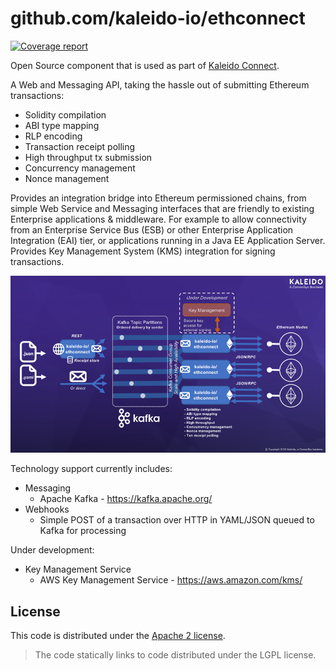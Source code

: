 # github.com/kaleido-io/ethconnect

[![Coverage report](https://codecov.io/gh/kaleido-io/ethconnect/branch/master/graph/badge.svg)](https://codecov.io/gh/kaleido-io/ethconnect)

Open Source component that is used as part of [Kaleido Connect](https://kaleido.io).

A Web and Messaging API, taking the hassle out of submitting Ethereum transactions:
- Solidity compilation
- ABI type mapping
- RLP encoding
- Transaction receipt polling
- High throughput tx submission
- Concurrency management
- Nonce management

Provides an integration bridge into Ethereum permissioned chains, from simple
Web Service and Messaging interfaces that are friendly to existing Enterprise
applications & middleware.
For example to allow connectivity from an Enterprise Service Bus (ESB) or other
Enterprise Application Integration (EAI) tier, or applications running in a
Java EE Application Server.
Provides Key Management System (KMS) integration for signing transactions.

![kaleido-io/ethconnect](ethconnect.png)

Technology support currently includes:
- Messaging
  - Apache Kafka - https://kafka.apache.org/
- Webhooks
  - Simple POST of a transaction over HTTP in YAML/JSON queued to Kafka for processing

Under development:

- Key Management Service
  - AWS Key Management Service - https://aws.amazon.com/kms/

## License

This code is distributed under the [Apache 2 license](LICENSE).

> The code statically links to code distributed under the LGPL license.

